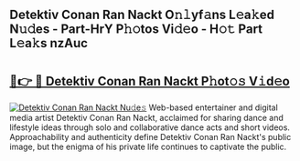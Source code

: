 ## Detektiv Conan Ran Nackt O𝚗𝚕yf𝚊ns L𝚎a𝚔ed N𝚞𝚍es - Part-HrY P𝚑𝚘tos Vi𝚍𝚎o - H𝚘𝚝 Part L𝚎a𝚔s nzAuc

# <h2><a href="http://kf6boo.oniu.top/?m=Detektiv+Conan+Ran+Nackt">🔗👉 🔴 Detektiv Conan Ran Nackt P𝚑ot𝚘𝚜 V𝚒d𝚎o</a></h2>

[![Detektiv Conan Ran Nackt Nu𝚍e𝚜](https://i.imgur.com/0qMVB7G.gif)](http://kf6boo.oniu.top/?m=Detektiv+Conan+Ran+Nackt)
Web-based entertainer and digital media artist Detektiv Conan Ran Nackt, acclaimed for sharing dance and lifestyle ideas through solo and collaborative dance acts and short videos. Approachability and authenticity define Detektiv Conan Ran Nackt's public image, but the enigma of his private life continues to captivate the public.  
